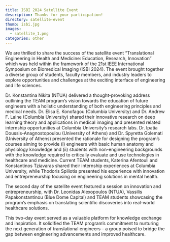 ```yaml
---
title: ISBI 2024 Satellite Event
description: Thanks for your participation!
directory: satellite-event
thumb: isbi.jpg
images:
  - satellite_1.png
categories: other
---
```

We are thrilled to share the success of the satellite event “Translational Engineering in Health and Medicine: Education, Research, Innovation” which was held within the framework of the 21st IEEE International Symposium on Biomedical Imaging (ISBI 2024). The event brought together a diverse group of students, faculty members, and industry leaders to explore opportunities and challenges at the exciting interface of engineering and life sciences.

Dr. Konstantina Nikita (NTUA) delivered a thought-provoking address outlining the TEAM program’s vision towards the education of future engineers with a holistic understanding of both engineering principles and medical needs. Dr. Elisa E. Konofagou (Columbia University) and Dr. Andrew F. Laine (Columbia University) shared their innovative research on deep learning theory and applications in medical imaging and presented related internship opportunities at Columbia University’s research labs. Dr. Ipatia Doussis-Anagnostopoulou (University of Athens) and Dr. Spyretta Golemati (University of Athens) presented the rationale for designing the program’s courses aiming to provide (i) engineers with basic human anatomy and physiology knowledge and (ii) students with non-engineering backgrounds with the knowledge required to critically evaluate and use technologies in healthcare and medicine. Current TEAM students, Katerina Afentouli and Konstantinos Tziavaras shared their internship experiences at Columbia University, while Thodoris Spiliotis presented his experience with innovation and entrepreneurship focusing on engineering solutions in mental health.

The second day of the satellite event featured a session on innovation and entrepreneurship, with Dr. Leonidas Alexopoulos (NTUA), Vassilis Papakonstantinou (Blue Dome Capital) and TEAM students showcasing the program’s emphasis on translating scientific discoveries into real-world healthcare solutions.

This two-day event served as a valuable platform for knowledge exchange and inspiration. It solidified the TEAM program’s commitment to nurturing the next generation of translational engineers – a group poised to bridge the gap between engineering advancements and improved healthcare.

